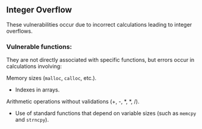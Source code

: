 ## Integer Overflow

These vulnerabilities occur due to incorrect calculations leading to integer overflows.
### Vulnerable functions:
They are not directly associated with specific functions, but errors occur in calculations involving:

Memory sizes (`malloc`, `calloc`, etc.).

* Indexes in arrays.

Arithmetic operations without validations (+, -, *, *, /).

* Use of standard functions that depend on variable sizes (such as `memcpy` and `strncpy`).
